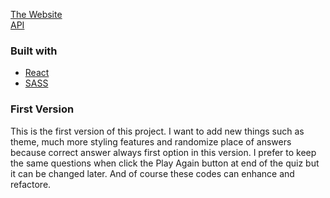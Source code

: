 [The Website](https://quiz-app5039.netlify.app/) \
[API](https://the-trivia-api.com/)

### Built with

- [React](https://reactjs.org/)
- [SASS](https://sass-lang.com/)

### First Version

This is the first version of this project. I want to add new things such as theme, much more styling features and randomize place of answers because correct answer always first option in this version. I prefer to keep the same questions when click the Play Again button at end of the quiz but it can be changed later. And of course these codes can enhance and refactore.
